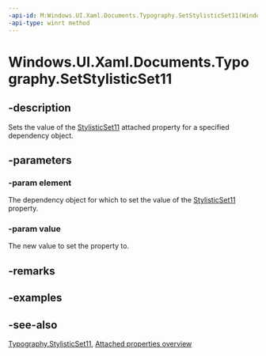 ```yaml
---
-api-id: M:Windows.UI.Xaml.Documents.Typography.SetStylisticSet11(Windows.UI.Xaml.DependencyObject,System.Boolean)
-api-type: winrt method
---
```


<!-- Method syntax
public void SetStylisticSet11(Windows.UI.Xaml.DependencyObject element, System.Boolean value)
-->

# Windows.UI.Xaml.Documents.Typography.SetStylisticSet11

## -description
Sets the value of the [StylisticSet11](typography_stylisticset11.md) attached property for a specified dependency object.



## -parameters
### -param element
The dependency object for which to set the value of the [StylisticSet11](typography_stylisticset11.md) property.

### -param value
The new value to set the property to.

## -remarks

## -examples

## -see-also

[Typography.StylisticSet11](typography_stylisticset11.md), [Attached properties overview](/windows/uwp/xaml-platform/attached-properties-overview)
